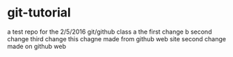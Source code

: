 # git-tutorial
a test repo for the 2/5/2016 git/github class
a the first change
b second change
third change
this chagne made from github web site
second change made on github web

